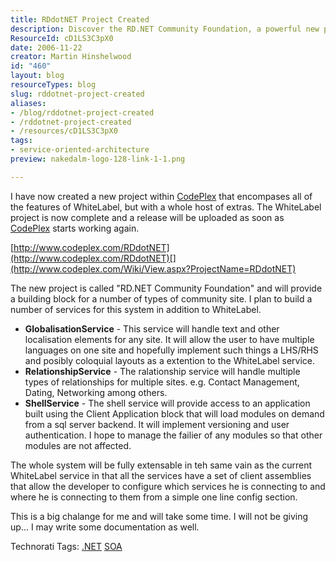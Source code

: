 ```yaml
---
title: RDdotNET Project Created
description: Discover the RD.NET Community Foundation, a powerful new project enhancing service-oriented architecture with globalisation, relationship, and shell services.
ResourceId: cD1LS3C3pX0
date: 2006-11-22
creator: Martin Hinshelwood
id: "460"
layout: blog
resourceTypes: blog
slug: rddotnet-project-created
aliases:
- /blog/rddotnet-project-created
- /rddotnet-project-created
- /resources/cD1LS3C3pX0
tags:
- service-oriented-architecture
preview: nakedalm-logo-128-link-1-1.png

---
```

I have now created a new project within [CodePlex](http://www.codeplex.com "CodePlex") that encompases all of the features of WhiteLabel, but with a whole host of extras. The WhiteLabel project is now complete and a release will be uploaded as soon as [CodePlex](http://www.codeplex.com "CodePlex") starts working again.

[http://www.codeplex.com/RDdotNET](http://www.codeplex.com/RDdotNET)[](http://www.codeplex.com/Wiki/View.aspx?ProjectName=RDdotNET)

The new project is called "RD.NET Community Foundation" and will provide a building block for a number of types of community site. I plan to build a number of services for this system in addition to WhiteLabel.

- **GlobalisationService** - This service will handle text and other localisation elements for any site. It will allow the user to have multiple languages on one site and hopefully implement such things a LHS/RHS and posibly coloquial layouts as a extention to the WhiteLabel service.
- **RelationshipService** - The ralationship service will handle multiple types of relationships for multiple sites. e.g. Contact Management, Dating, Networking among others.
- **ShellService** - The shell service will provide access to an application built using the Client Application block that will load modules on demand from a sql server backend. It will implement versioning and user authentication. I hope to manage the failier of any modules so that other modules are not affected.

The whole system will be fully extensable in teh same vain as the current WhiteLabel service in that all the services have a set of client assemblies that allow the developer to configure which services he is connecting to and where he is connecting to them from a simple one line config section.

This is a big chalange for me and will take some time. I will not be giving up... I may write some documentation as well.

Technorati Tags: [.NET](http://technorati.com/tags/.NET) [SOA](http://technorati.com/tags/SOA)
